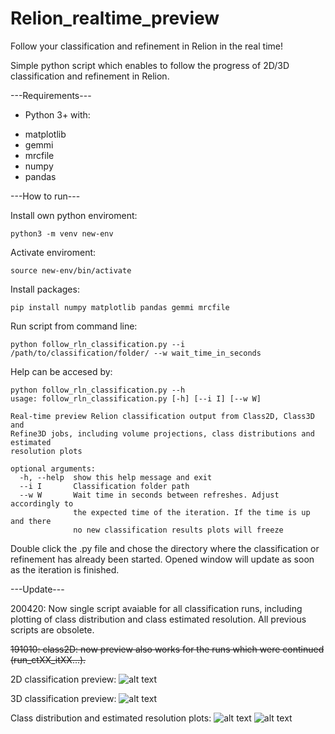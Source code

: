 # Relion_realtime_preview
Follow your classification and refinement in Relion in the real time!

Simple python script which enables to follow the progress of 2D/3D classification and refinement in Relion.

---Requirements---
* Python 3+ with:
+ matplotlib
+ gemmi
+ mrcfile
+ numpy
+ pandas

---How to run---

Install own python enviroment:
```
python3 -m venv new-env
```
Activate enviroment:
```
source new-env/bin/activate
```
Install packages:
```
pip install numpy matplotlib pandas gemmi mrcfile
```
Run script from command line:
```
python follow_rln_classification.py --i /path/to/classification/folder/ --w wait_time_in_seconds
```
Help can be accesed by:
```
python follow_rln_classification.py --h
usage: follow_rln_classification.py [-h] [--i I] [--w W]

Real-time preview Relion classification output from Class2D, Class3D and
Refine3D jobs, including volume projections, class distributions and estimated
resolution plots

optional arguments:
  -h, --help  show this help message and exit
  --i I       Classification folder path
  --w W       Wait time in seconds between refreshes. Adjust accordingly to
              the expected time of the iteration. If the time is up and there
              no new classification results plots will freeze
```

Double click the .py file and chose the directory where the classification or refinement has already been started. Opened window will update as soon as the iteration is finished.

---Update---

200420: Now single script avaiable for all classification runs, including plotting of class distribution and class estimated resolution. All previous scripts are obsolete. 

~~191010: class2D: now preview also works for the runs which were continued (run_ctXX_itXX...).~~



2D classification preview:
![alt text](https://github.com/dzyla/Relion_realtime_preview/blob/master/cls_projections.png
)


3D classification preview:
![alt text](https://github.com/dzyla/Relion_realtime_preview/blob/master/cls_3d.png
)

Class distribution and estimated resolution plots:
![alt text](https://github.com/dzyla/Relion_realtime_preview/blob/master/class_dist.png
)
![alt text](https://github.com/dzyla/Relion_realtime_preview/blob/master/class_res.png
)
